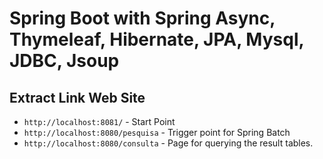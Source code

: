 # Spring Boot with Spring Async, Thymeleaf, Hibernate, JPA, Mysql, JDBC, Jsoup
## Extract Link Web Site
- `http://localhost:8081/` - Start Point 
- `http://localhost:8080/pesquisa` - Trigger point for Spring Batch
- `http://localhost:8080/consulta` - Page for querying the result tables.